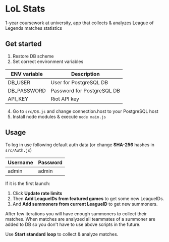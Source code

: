 # LoL Stats

1-year coursework at university, app that collects &amp; analyzes League of Legends matches statistics

## Get started

1. Restore DB scheme
2. Set correct environment variables

ENV variable | Description
--- | ---
DB_USER | User for PostgreSQL DB
DB_PASSWORD | Password for PostgreSQL DB
API_KEY | Riot API key

4. Go to ```src/DB.js``` and change connection.host to your PostgreSQL host
3. Install node modules & execute ```node main.js```

## Usage

To log in use following default auth data (or change **SHA-256** hashes in ```src/Auth.js```)

Username | Password
--- | ---
admin | admin

If it is the first launch:
1. Click **Update rate limits**  
2. Then **Add LeagueIDs from featured games** to get some new LeagueIDs.
3. And **Add summoners from current LeagueID** to get new summoners.

After few iterations you will have enough summoners to collect their matches. When matches are analyzed all teammates of a summoner are added to DB so you don't have to use above scripts in the future.

Use **Start standard loop** to collect & analyze matches.
